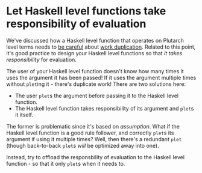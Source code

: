 # Let Haskell level functions take responsibility of evaluation

We've discussed how a Haskell level function that operates on Plutarch level terms needs to [be careful](./Don't%20duplicate%20work.md) about [work duplication](../Usage/Avoid%20work%20duplication%20using%20plet.md). Related to this point, it's good practice to design your Haskell level functions so that _it takes responsibility_ for evaluation.

The user of your Haskell level function doesn't know how many times it uses the argument it has been passed! If it uses the argument multiple times without `plet`ing it - there's duplicate work! There are two solutions here:

- The user `plet`s the argument before passing it to the Haskell level function.
- The Haskell level function takes responsibility of its argument and `plet`s it itself.

The former is problematic since it's based on _assumption_. What if the Haskell level function is a good rule follower, and correctly `plet`s its argument if using it multiple times? Well, then there's a redundant `plet` (though back-to-back `plet`s _will_ be optimized away into one).

Instead, try to offload the responsbility of evaluation to the Haskell level function - so that it only `plet`s when it needs to.
